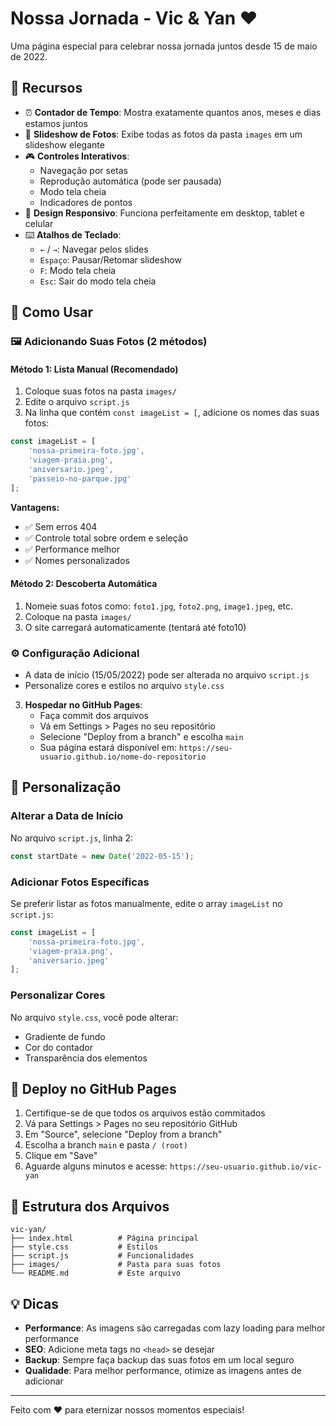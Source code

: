 # Nossa Jornada - Vic & Yan ❤️

Uma página especial para celebrar nossa jornada juntos desde 15 de maio de 2022.

## 🌟 Recursos

- ⏰ **Contador de Tempo**: Mostra exatamente quantos anos, meses e dias estamos juntos
- 📸 **Slideshow de Fotos**: Exibe todas as fotos da pasta `images` em um slideshow elegante
- 🎮 **Controles Interativos**: 
  - Navegação por setas
  - Reprodução automática (pode ser pausada)
  - Modo tela cheia
  - Indicadores de pontos
- 📱 **Design Responsivo**: Funciona perfeitamente em desktop, tablet e celular
- ⌨️ **Atalhos de Teclado**:
  - `←` / `→`: Navegar pelos slides
  - `Espaço`: Pausar/Retomar slideshow
  - `F`: Modo tela cheia
  - `Esc`: Sair do modo tela cheia

## 📁 Como Usar

### 🖼️ **Adicionando Suas Fotos (2 métodos)**

#### **Método 1: Lista Manual (Recomendado)**
1. Coloque suas fotos na pasta `images/`
2. Edite o arquivo `script.js`
3. Na linha que contém `const imageList = [`, adicione os nomes das suas fotos:
```javascript
const imageList = [
    'nossa-primeira-foto.jpg',
    'viagem-praia.png',
    'aniversario.jpeg',
    'passeio-no-parque.jpg'
];
```

**Vantagens:**
- ✅ Sem erros 404 
- ✅ Controle total sobre ordem e seleção
- ✅ Performance melhor
- ✅ Nomes personalizados

#### **Método 2: Descoberta Automática**
1. Nomeie suas fotos como: `foto1.jpg`, `foto2.png`, `image1.jpeg`, etc.
2. Coloque na pasta `images/`
3. O site carregará automaticamente (tentará até foto10)

### ⚙️ **Configuração Adicional** 
   - A data de início (15/05/2022) pode ser alterada no arquivo `script.js`
   - Personalize cores e estilos no arquivo `style.css`

3. **Hospedar no GitHub Pages**:
   - Faça commit dos arquivos
   - Vá em Settings > Pages no seu repositório
   - Selecione "Deploy from a branch" e escolha `main`
   - Sua página estará disponível em: `https://seu-usuario.github.io/nome-do-repositorio`

## 🎨 Personalização

### Alterar a Data de Início
No arquivo `script.js`, linha 2:
```javascript
const startDate = new Date('2022-05-15');
```

### Adicionar Fotos Específicas
Se preferir listar as fotos manualmente, edite o array `imageList` no `script.js`:
```javascript
const imageList = [
    'nossa-primeira-foto.jpg',
    'viagem-praia.png',
    'aniversario.jpeg'
];
```

### Personalizar Cores
No arquivo `style.css`, você pode alterar:
- Gradiente de fundo
- Cor do contador
- Transparência dos elementos

## 🚀 Deploy no GitHub Pages

1. Certifique-se de que todos os arquivos estão commitados
2. Vá para Settings > Pages no seu repositório GitHub
3. Em "Source", selecione "Deploy from a branch"
4. Escolha a branch `main` e pasta `/ (root)`
5. Clique em "Save"
6. Aguarde alguns minutos e acesse: `https://seu-usuario.github.io/vic-yan`

## 📝 Estrutura dos Arquivos

```
vic-yan/
├── index.html          # Página principal
├── style.css           # Estilos
├── script.js           # Funcionalidades
├── images/             # Pasta para suas fotos
└── README.md           # Este arquivo
```

## 💡 Dicas

- **Performance**: As imagens são carregadas com lazy loading para melhor performance
- **SEO**: Adicione meta tags no `<head>` se desejar
- **Backup**: Sempre faça backup das suas fotos em um local seguro
- **Qualidade**: Para melhor performance, otimize as imagens antes de adicionar

---

Feito com ❤️ para eternizar nossos momentos especiais!
